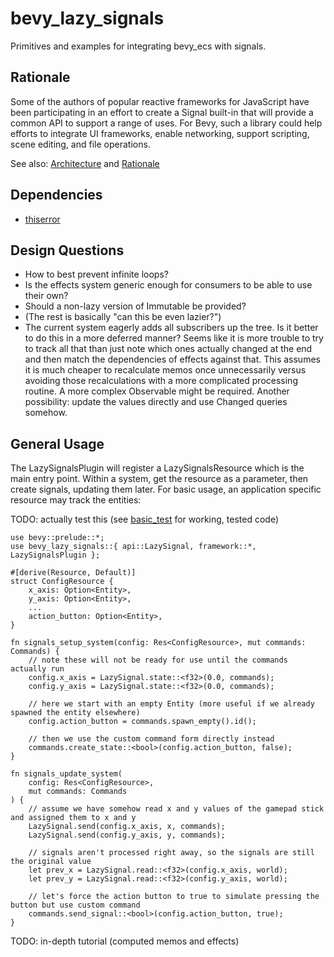 # bevy_lazy_signals

Primitives and examples for integrating bevy_ecs with signals.

## Rationale

Some of the authors of popular reactive frameworks for JavaScript have been participating in an
effort to create a Signal built-in that will provide a common API to support a range of uses.
For Bevy, such a library could help efforts to integrate UI frameworks, enable networking, support
scripting, scene editing, and file operations.

See also: [Architecture](architecture.md) and [Rationale](rationale.md)

## Dependencies

- [thiserror](https://github.com/dtolnay/thiserror)

## Design Questions

- How to best prevent infinite loops?
- Is the effects system generic enough for consumers to be able to use their own?
- Should a non-lazy version of Immutable be provided?
- (The rest is basically "can this be even lazier?")
- The current system eagerly adds all subscribers up the tree. Is it better to do this in a more
  deferred manner? Seems like it is more trouble to try to track all that than just note which ones
  actually changed at the end and then match the dependencies of effects against that. This assumes
  it is much cheaper to recalculate memos once unnecessarily versus avoiding those recalculations
  with a more complicated processing routine. A more complex Observable might be required.
  Another possibility: update the values directly and use Changed queries somehow.

## General Usage

The LazySignalsPlugin will register a LazySignalsResource which is the main entry point.
Within a system, get the resource as a parameter, then create signals, updating them later.
For basic usage, an application specific resource may track the entities:

TODO: actually test this (see [basic_test](examples/basic_test.rs) for working, tested code)

```
use bevy::prelude::*;
use bevy_lazy_signals::{ api::LazySignal, framework::*, LazySignalsPlugin };

#[derive(Resource, Default)]
struct ConfigResource {
    x_axis: Option<Entity>,
    y_axis: Option<Entity>,
    ...
    action_button: Option<Entity>,
}

fn signals_setup_system(config: Res<ConfigResource>, mut commands: Commands) {
    // note these will not be ready for use until the commands actually run
    config.x_axis = LazySignal.state::<f32>(0.0, commands);
    config.y_axis = LazySignal.state::<f32>(0.0, commands);

    // here we start with an empty Entity (more useful if we already spawned the entity elsewhere)
    config.action_button = commands.spawn_empty().id();

    // then we use the custom command form directly instead
    commands.create_state::<bool>(config.action_button, false);
}

fn signals_update_system(
    config: Res<ConfigResource>,
    mut commands: Commands
) {
    // assume we have somehow read x and y values of the gamepad stick and assigned them to x and y
    LazySignal.send(config.x_axis, x, commands);
    LazySignal.send(config.y_axis, y, commands);

    // signals aren't processed right away, so the signals are still the original value
    let prev_x = LazySignal.read::<f32>(config.x_axis, world);
    let prev_y = LazySignal.read::<f32>(config.y_axis, world);

    // let's force the action button to true to simulate pressing the button but use custom command
    commands.send_signal::<bool>(config.action_button, true);
}
```

TODO: in-depth tutorial (computed memos and effects)
